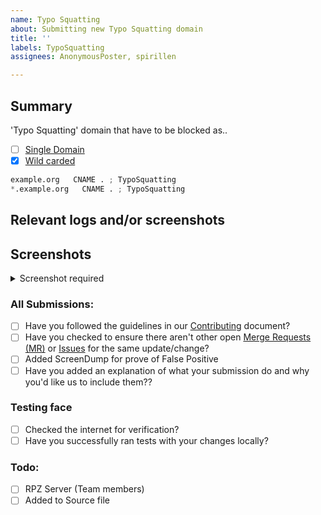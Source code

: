 ```yaml
---
name: Typo Squatting
about: Submitting new Typo Squatting domain
title: ''
labels: TypoSquatting
assignees: AnonymousPoster, spirillen

---
```


## Summary

<!-- Keep any domains in back ticks `(`)`

Screenshot is required within the <details> pane. Leave a blank line before 
and after the image link -->

'Typo Squatting' domain that have to be blocked as..

- [ ] [Single Domain](source/typosquatting/domains.list)
- [X] [Wild carded](source/typosquatting/wildcard.list)

```python
example.org   CNAME . ; TypoSquatting
*.example.org   CNAME . ; TypoSquatting
```

## Relevant logs and/or screenshots

<!-- Paste any relevant logs - please use code blocks (```) to format 
console output, logs, and code as it's very hard to read otherwise. -->

## Screenshots

<details><Summary>Screenshot required</summary>



</details>

### All Submissions:
- [ ] Have you followed the guidelines in our [Contributing](CONTRIBUTING.md) document?
- [ ] Have you checked to ensure there aren't other open
	[Merge Requests (MR)](../merge_requests) or [Issues](../issues) for
	the same update/change?
- [ ] Added ScreenDump for prove of False Positive
- [ ] Have you added an explanation of what your submission do and why
	you'd like us to include them??

### Testing face
- [ ] Checked the internet for verification?
- [ ] Have you successfully ran tests with your changes locally?

### Todo:
- [ ] RPZ Server (Team members)
- [ ] Added to Source file
